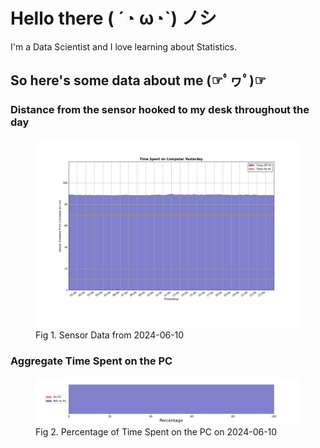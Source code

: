 
# Hello there ( ´◔ ω◔`) ノシ

I'm a Data Scientist and I love learning about Statistics.

## So here's some data about me (☞ﾟヮﾟ)☞


### Distance from the sensor hooked to my desk throughout the day
<figure>
  <picture>
    <source media="(prefers-color-scheme: dark)" srcset="Pi/readme/graphs/lineplot/dark-plot-2024-06-10.png">
    <source media="(prefers-color-scheme: light)" srcset="Pi/readme/graphs/lineplot/light-plot-2024-06-10.png">
    <img alt="Shows a black logo in light color mode and a white one in dark color mode." src="Pi/readme/graphs/lineplot/light-plot-2024-06-10.png">
  </picture>
  <figcaption>Fig 1. Sensor Data from 2024-06-10</figcaption>
</figure>



### Aggregate Time Spent on the PC
<figure>
  <picture>
    <source media="(prefers-color-scheme: dark)" srcset="Pi/readme/graphs/barplot/dark-plot-2024-06-10.png">
    <source media="(prefers-color-scheme: light)" srcset="Pi/readme/graphs/barplot/light-plot-2024-06-10.png">
    <img alt="Shows a black logo in light color mode and a white one in dark color mode." src="Pi/readme/graphs/barplot/light-plot-2024-06-10.png">
  </picture>
  <figcaption>Fig 2. Percentage of Time Spent on the PC on 2024-06-10</figcaption>
</figure>
